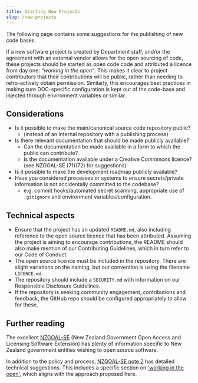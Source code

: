 ```yaml
---
title: Starting New Projects
slug: /new-projects
---
```


The following page contains some suggestions for the publishing of new code bases.

If a new software project is created by Department staff, and/or the agreement with an external vendor allows for the open sourcing of code, these projects should be started as open code code and attributed a licence from day one: *"working in the open"*. This makes it clear to project contributors that their contributions will be public, rather than needing to retro-actively obtain permission. Similarly, this encourages best practices in making sure DOC-specific configuration is kept out of the code-base and injected through environment variables or similar.

## Considerations

* Is it possible to make the main/canonical source code repository public? 
  * (instead of an internal repository with a publishing process)
* Is there relevant documentation that should be made publicly available? 
  * Can the documentation be made available in a form to which the public can contribute?
  * Is the documentation available under a Creative Commmons licence? (see NZGOAL-SE (71)(72) for suggestions)
* Is it possible to make the development roadmap publicly available?
* Have you considered processes or systems to ensure secrets/private information is not accidentally committed to the codebase?
  * e.g. commit hooks/automated secret scanning, appropriate use of `.gitignore` and environment variables/configuration.

## Technical aspects

* Ensure that the project has an updated `README.md`, also including reference to the open source licence that has been attributed. Assuming the project is aiming to encourage contributions, the README should also make mention of our Contributing Guidelines, which in turn refer to our Code of Conduct.
* The open source licence must be included in the repository. There are slight variations on the naming, but our convention is using the filename `LICENCE.md`.
* The repository should include a `SECURITY.md` with information on our Responsible Disclosure Guidelines.
* If the repository is seeking community engagement, contributions and feedback, the GitHub repo should be configured appropriately to allow for these.

## Further reading

The excellent [NZGOAL-SE](https://www.data.govt.nz/toolkit/policies/nzgoal/) (New Zealand Government Open Access and Licensing Software Extension) has plenty of information specific to New Zealand government entities wishing to open source software.

In addition to the policy and process, [NZGOAL-SE note 2](https://www.data.govt.nz/toolkit/policies/nzgoal/nzgoal-se-guidance-note-2/) has detailed technical suggestions. This includes a specific section on ['working in the open'](https://www.data.govt.nz/toolkit/policies/nzgoal/nzgoal-se-guidance-note-2/#working-in-the-open), which aligns with the approach proposed here.